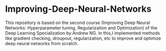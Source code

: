 # Improving-Deep-Neural-Networks
This repository is based on the second course (Improving Deep Neural Networks: Hyperparameter tuning, Regularization and Optimization) of the Deep Learning Specialization by Andrew NG.
In this,I implemented methods like gradient checking, droupout, regularization, etc to improve and optimize deep neural networks from scratch.
